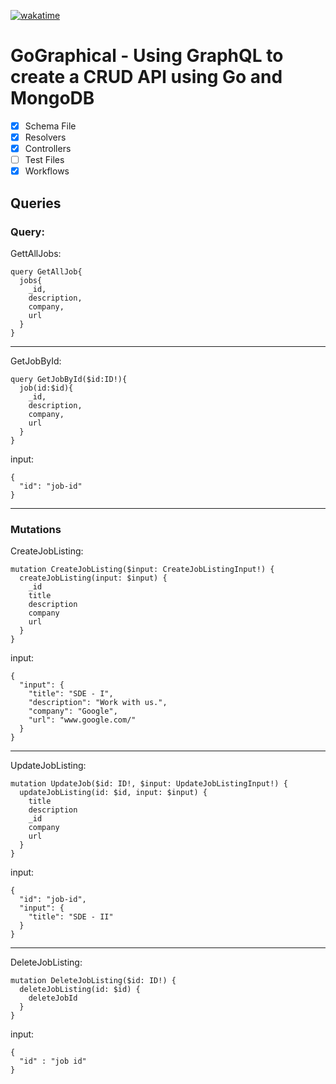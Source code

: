 [![wakatime](https://wakatime.com/badge/github/dracuxan/GoGraphical.svg)](https://wakatime.com/badge/github/dracuxan/GoGraphical)

# GoGraphical - Using GraphQL to create a CRUD API using Go and MongoDB

- [x] Schema File
- [x] Resolvers
- [x] Controllers
- [ ] Test Files
- [x] Workflows

## Queries
### Query:
GettAllJobs:
```
query GetAllJob{
  jobs{
    _id,
    description,
    company,
    url
  }
}
```

---

GetJobById:
```
query GetJobById($id:ID!){
  job(id:$id){
    _id,
    description,
    company,
    url
  }
}
```
input:
```
{
  "id": "job-id"
}
```

---

### Mutations
CreateJobListing:
```
mutation CreateJobListing($input: CreateJobListingInput!) {
  createJobListing(input: $input) {
    _id
    title
    description
    company
    url
  }
}
```
input:
```
{
  "input": {
    "title": "SDE - I",
    "description": "Work with us.",
    "company": "Google",
    "url": "www.google.com/"
  }
}
```

---

UpdateJobListing:
```
mutation UpdateJob($id: ID!, $input: UpdateJobListingInput!) {
  updateJobListing(id: $id, input: $input) {
    title
    description
    _id
    company
    url
  }
}
```
input:
```
{
  "id": "job-id",
  "input": {
    "title": "SDE - II"
  }
}
```

---

DeleteJobListing:
```
mutation DeleteJobListing($id: ID!) {
  deleteJobListing(id: $id) {
    deleteJobId
  }
}
```
input:
```
{
  "id" : "job id"
}
```
